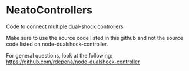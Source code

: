 # NeatoControllers
Code to connect multiple dual-shock controllers

Make sure to use the source code listed in this github and not the source code listed on node-dualshock-controller.

For general questions, look at the following:
https://github.com/rdepena/node-dualshock-controller
